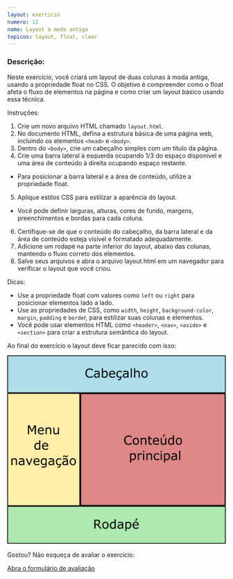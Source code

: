 ```yaml
---
layout: exercicio
numero: 12
nome: Layout à moda antiga
topicos: layout, float, clear
---
```


### Descrição:

Neste exercício, você criará um layout de duas colunas à moda antiga, usando a propriedade float no CSS. O objetivo é compreender como o float afeta o fluxo de elementos na página e como criar um layout básico usando essa técnica.

Instruções:

1. Crie um novo arquivo HTML chamado `layout.html`.
2. No documento HTML, defina a estrutura básica de uma página web, incluindo os elementos `<head>` e `<body>`.
3. Dentro do `<body>`, crie um cabeçalho simples com um título da página.
4. Crie uma barra lateral à esquerda ocupando 1/3 do espaço disponível e uma área de conteúdo à direita ocupando espaço restante.
  - Para posicionar a barra lateral e a área de conteúdo, utilize a propriedade float.
5. Aplique estilos CSS para estilizar a aparência do layout.    
  - Você pode definir larguras, alturas, cores de fundo,  margens, preenchimentos e bordas para cada coluna.
6. Certifique-se de que o conteúdo do cabeçalho, da barra lateral e da área de conteúdo esteja visível e formatado adequadamente.
7. Adicione um rodapé na parte inferior do layout, abaixo das colunas, mantendo o fluxo correto dos elementos.
8. Salve seus arquivos e abra o arquivo layout.html em um navegador para verificar o layout que você criou.

Dicas:

* Use a propriedade float com valores como `left` ou `right` para posicionar elementos lado a lado.
* Use as propriedades de CSS, como `width`, `height`, `background-color`, `margin`, `padding` e `borde`r, para estilizar suas colunas e elementos.
* Você pode usar elementos HTML como `<header>`, `<nav>`, `<aside>` e `<section>` para criar a estrutura semântica do layout.

Ao final do exercício o layout deve ficar parecido com isso:

![Layout de duas colunas](layout-duas-colunas.png)

Gostou? Não esqueça de avaliar o exercício:

<a class="btn" href="https://forms.gle/scs1VxDDFSiMqAhe8" target="_blank"> Abra o formulário de avaliação</a>
